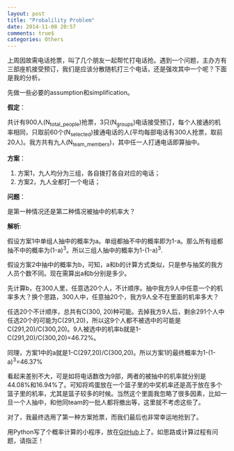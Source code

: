 ```yaml
---
layout: post
title: "Probalility Problem"
date: 2014-11-08 20:57
comments: true$
categories: Others
---
```


上周因故需电话抢票，叫了几个朋友一起帮忙打电话抢。遇到一个问题，主办方有三部座机接受预订，我们是应该分散随机打三个电话，还是强攻其中一个呢？下面是我的分析。

<!--more-->

先做一些必要的assumption和simplification。

**假定**：

共计有900人(N<sub>total_people</sub>)抢票，3只(N<sub>groups</sub>)电话接受预订，每个人接通的机率相同，只取前60个(N<sub>selected</sub>)接通电话的人(平均每部电话有300人抢票，取前20人)。我方共有九人(N<sub>team_members</sub>)，其中任一人打通电话即算抽中。

**方案**：

1. 方案1，九人均分为三组，各自拨打各自对应的电话；
2. 方案2，九人全都打一个电话；

**问题**：

是第一种情况还是第二种情况被抽中的机率大？

**解析**:

假设方案1中单组人抽中的概率为a。单组都抽不中的概率即为1-a。那么所有组都抽不中的概率为(1-a)<sup>3</sup>。所以三组人抽中的概率为1-(1-a)<sup>3</sup>.

假设方案2中抽中的概率为b，可知，a和b的计算方式类似，只是参与抽奖的我方人员个数不同。现在需算出a和b分别是多少。

先计算b，在300人里，任意选20个人，不计顺序。抽中我方9人中任意一个的机率多大？换个思路，300人中，任意抽20个，我方9人全不在里面的机率多大？

任选20个不计顺序，总共有C(300, 20)种可能。去掉我方9人后，剩余291个人中任选20个的可能为C(291,20)，所以这9个人都不被选中的可能是 C(291,20)/C(300,20)。9人被选中的机率b就是1- C(291,20)/C(300,20)=46.72%。

同理，方案1中的a就是1-C(297,20)/C(300,20)。所以方案1的最终概率为1-(1-a)<sup>3</sup>=46.37%

看起来差别不大，可是如将电话数改为9部，两者的被抽中的机率就分别是44.08%和16.94%了。可知将鸡蛋放在一个篮子里的中奖机率还是高于放在多个篮子里的机率，尤其是篮子较多的时候。当然这个里面我忽略了很多因素，比如一旦一个人抽中，和他同team的一批人都将撤出等，这里就不考虑这些了。

对了，我最终选用了第一种方案抢票，而我们最后也非常幸运地抢到了。

用Python写了个概率计算的小程序，放在[GitHub](https://github.com/happybit/playground/blob/master/20141108_possibility_problem.py)上了。如思路或计算过程有问题，请指正！

